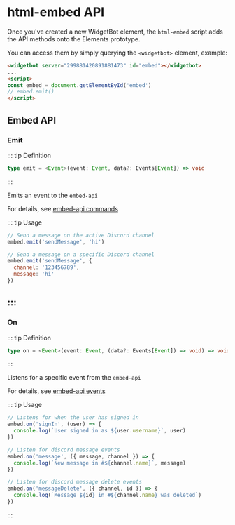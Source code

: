 # html-embed API

Once you've created a new WidgetBot element, the `html-embed` script adds the API methods onto the Elements prototype.

You can access them by simply querying the `<widgetbot>` element, example:

```html
<widgetbot server="299881420891881473" id="embed"></widgetbot>
...
<script>
const embed = document.getElementById('embed')
// embed.emit()
</script>
```

## Embed API

### Emit

::: tip Definition

```ts
type emit = <Event>(event: Event, data?: Events[Event]) => void
```
:::

Emits an event to the `embed-api`

For details, see [embed-api commands](/embed/embed-api/commands.md)

::: tip Usage

```js
// Send a message on the active Discord channel
embed.emit('sendMessage', 'hi')

// Send a message on a specific Discord channel
embed.emit('sendMessage', {
  channel: '123456789',
  message: 'hi'
})
```
:::
---

### On

::: tip Definition

```ts
type on = <Event>(event: Event, (data?: Events[Event]) => void) => void
```
:::

Listens for a specific event from the `embed-api`

For details, see [embed-api events](/embed/embed-api/events.md)

::: tip Usage

```js
// Listens for when the user has signed in
embed.on('signIn', (user) => {
  console.log(`User signed in as ${user.username}`, user)
})

// Listen for discord message events
embed.on('message', ({ message, channel }) => {
  console.log(`New message in #${channel.name}`, message)
})

// Listen for discord message delete events
embed.on('messageDelete', ({ channel, id }) => {
  console.log(`Message ${id} in #${channel.name} was deleted`)
})
```
:::
